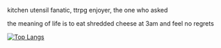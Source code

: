 kitchen utensil fanatic, ttrpg enjoyer, the one who asked

the meaning of life is to eat shredded cheese at 3am and feel no regrets

[![Top Langs](https://github-readme-stats.vercel.app/api/top-langs/?username=RealKrzos&layout=compact&theme=great-gatsby)](https://github.com/anuraghazra/github-readme-stats)
